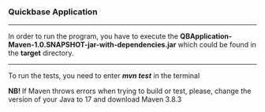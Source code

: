 <h3>Quickbase Application</h3>
<hr/>
<p> In order to run the program, you have to execute the <strong>QBApplication-Maven-1.0.SNAPSHOT-jar-with-dependencies.jar</strong> which could be found in the <strong>target</strong> directory. </p>
<hr/>
<p> To run the tests, you need to enter <strong><em>mvn test</em></strong> in the terminal </p>
<p> <strong> NB! </strong> If Maven throws errors when trying to build or test, please, change the version of your Java to 17 and download Maven 3.8.3 </p>
